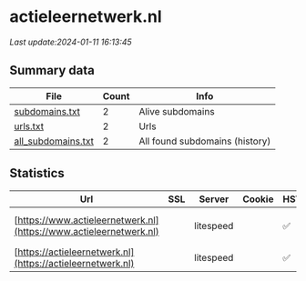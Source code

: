# actieleernetwerk.nl
*Last update:2024-01-11 16:13:45*
## Summary data
| File       | Count | Info |
|------------|-------|------|
|[subdomains.txt](/data/actieleernetwerk/subdomains.txt)|2|Alive subdomains|
|[urls.txt](/data/actieleernetwerk/urls.txt)|2|Urls|
|[all_subdomains.txt](/data/actieleernetwerk/all_subdomains.txt)|2|All found subdomains (history)|
## Statistics
| Url | SSL | Server | Cookie | HSTS | CSP | XFO | XXP | RP | Tech |
|------------|-------|------|------|------|------|------|------|------|------|
|[https://www.actieleernetwerk.nl](https://www.actieleernetwerk.nl)| |litespeed| |:white_check_mark: | | | |:white_check_mark: |HSTS HTTP/3 LiteSpee...|
|[https://actieleernetwerk.nl](https://actieleernetwerk.nl)| |litespeed| |:white_check_mark: | | | |:white_check_mark: |HTTP/3 LiteSpeed|